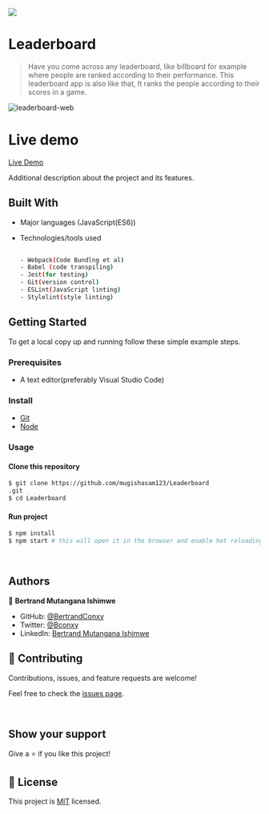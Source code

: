  
![](https://img.shields.io/badge/Leaderboard-blue)

# Leaderboard
>Have you come across any leaderboard, like billboard for example where people are ranked according to their performance. This leaderboard app is also like that, It ranks the people according to their scores in a game.

![leaderboard-web](https://user-images.githubusercontent.com/90222110/163834716-5173ab5b-0437-45ad-84d0-41fb4bb6fdff.png)


# Live demo

[Live Demo ](https://bertrandconxy.github.io/LeaderBoard-app/)


Additional description about the project and its features.
## Built With

- Major languages (JavaScript(ES6))
- Technologies/tools used 

  
  ``` bash
 
  - Webpack(Code Bundlng et al)
  - Babel (code transpiling)
  - Jest(for testing)
  - Git(version control)
  - ESLint(JavaScript linting)
  - Stylelint(style linting)

  ```


## Getting Started

To get a local copy up and running follow these simple example steps.

### Prerequisites
 - A text editor(preferably Visual Studio Code)
### Install
  -  [Git](https://git-scm.com/downloads)
  -  [Node](https://nodejs.org/en/download/)
### Usage
#### Clone this repository

```bash
$ git clone https://github.com/mugishasam123/Leaderboard
.git
$ cd Leaderboard

```
#### Run project

```bash
$ npm install
$ npm start # this will open it in the browser and enable hot reloading
```

  <br>


## Authors

👤 **Bertrand Mutangana Ishimwe**

- GitHub: [@BertrandConxy](https://github.com/BertrandConxy)
- Twitter: [@Bconxy](https://twitter.com/BertrandMutanga)
- LinkedIn: [Bertrand Mutangana Ishimwe](https://www.linkedin.com/in/bertrandmutangana)


## 🤝 Contributing

Contributions, issues, and feature requests are welcome!

Feel free to check the [issues page](https://github.com/BertrandConxy/LeaderBoard-app/issues).

<br>

## Show your support

Give a ⭐️ if you like this project!

## 📝 License

This project is [MIT](https://opensource.org/licenses/MIT) licensed.
 
